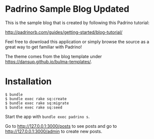 # Padrino Sample Blog Updated

This is the sample blog that is created by following this Padrino tutorial:

http://padrinorb.com/guides/getting-started/blog-tutorial/

Feel free to download this application or simply browse the source as a great way to get familiar with Padrino!

The theme comes from the blog template under <https://dansup.github.io/bulma-templates/>.

# Installation

```
$ bundle
$ bundle exec rake sq:create
$ bundle exec rake sq:migrate
$ bundle exec rake sq:seed
```

Start the app with `bundle exec padrino s`.

Go to <http://127.0.0.1:3000/posts> to see posts and go
to <http://127.0.0.1:3000/admin> to create new posts.

